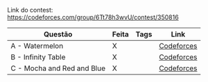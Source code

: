 Link do contest: https://codeforces.com/group/6Tt78h3wvU/contest/350816

| Questão | Feita | Tags | Link |
| ------- | ----- | ---- | ---- |
| A - Watermelon | X | | [Codeforces](https://codeforces.com/problemset/problem/4/A) |
| B - Infinity Table | X | | [Codeforces](https://codeforces.com/problemset/problem/1560/C) |
| C - Mocha and Red and Blue | X | | [Codeforces](https://codeforces.com/problemset/problem/1559/B) |